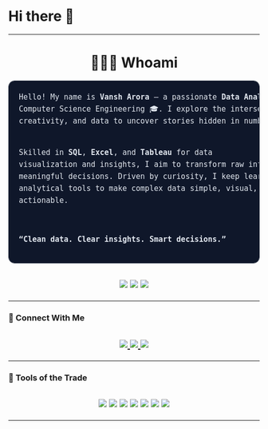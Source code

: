 <h1>Hi there 👋</h1>

---

 <h1 align="center">👨🏼‍💻 Whoami  </h1>
<pre style="font-family:'Roboto Mono', monospace; font-size:15px; color:#e2e8f0; background-color:#0f172a; padding:20px; border-radius:12px; line-height:1.6; border:1px solid #1e293b;">
Hello! My name is <b>Vansh Arora</b> — a passionate <b>Data Analytics Enthusiast</b> pursuing 
Computer Science Engineering 🎓. I explore the intersection of logic, 
creativity, and data to uncover stories hidden in numbers.

Skilled in <b>SQL</b>, <b>Excel</b>, and <b>Tableau</b> for data visualization and insights,
I aim to transform raw information into meaningful decisions. 
Driven by curiosity, I keep learning new analytical tools to 
make complex data simple, visual, and actionable.

<b>“Clean data. Clear insights. Smart decisions.”</b>
</pre>

<h2><p align="center">
  <img src="https://img.shields.io/badge/Student-blue?style=for-the-badge&logo=google-scholar&logoColor=white" />
  <img src="https://img.shields.io/badge/Data%20Analyst%20Enthusiast-green?style=for-the-badge&logo=tableau&logoColor=white" />
  <img src="https://img.shields.io/badge/Learner-orange?style=for-the-badge&logo=python&logoColor=white" />
</p></h2>

---

### 🔗 Connect With Me  
<h2><p align="center">
  <a href="https://www.linkedin.com/in/vansharora234" target="_blank">
    <img src="https://img.shields.io/badge/LinkedIn-%230077B5.svg?style=for-the-badge&logo=linkedin&logoColor=white" />
  </a>
  <a href="https://www.instagram.com/arora.vansh78" target="_blank">
    <img src="https://img.shields.io/badge/Instagram-%23E4405F.svg?style=for-the-badge&logo=instagram&logoColor=white" />
  </a>
  <a href="mailto:avansh942@gmail.com">
    <img src="https://img.shields.io/badge/Email-D14836?style=for-the-badge&logo=gmail&logoColor=white" />
  </a>
</p></h2>

---

### 🧰 Tools of the Trade  
<h2><p align="center">
  <img src="https://img.shields.io/badge/Excel-217346?style=for-the-badge&logo=microsoftexcel&logoColor=white" />
  <img src="https://img.shields.io/badge/Tableau-E97627?style=for-the-badge&logo=tableau&logoColor=white" />
  <img src="https://img.shields.io/badge/SQL-336791?style=for-the-badge&logo=postgresql&logoColor=white" />
  <img src="https://img.shields.io/badge/Python-3776AB?style=for-the-badge&logo=python&logoColor=white" />
  <img src="https://img.shields.io/badge/PowerBI-F2C811?style=for-the-badge&logo=powerbi&logoColor=black" />
  <img src="https://img.shields.io/badge/HTML5-E34F26?style=for-the-badge&logo=html5&logoColor=white" />
  <img src="https://img.shields.io/badge/CSS3-1572B6?style=for-the-badge&logo=css3&logoColor=white" />
</p></h2>

---









